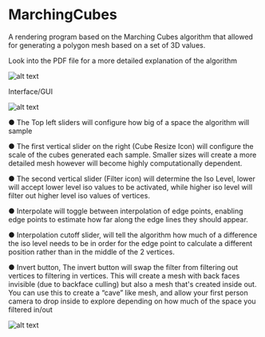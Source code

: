 # MarchingCubes
A rendering program based on the Marching Cubes algorithm that allowed for generating a polygon mesh based on a set of 3D values.

Look into the PDF file for a more detailed explanation of the algorithm 

![alt text](https://i.imgur.com/RraAgHg.gif)

Interface/GUI

![alt text](https://i.imgur.com/e8D6wSw.png)


● The Top left sliders will configure how big of a space the algorithm will sample

● The first vertical slider on the right (Cube Resize Icon) will configure the scale of the
cubes generated each sample. Smaller sizes will create a more detailed mesh however
will become highly computationally dependent.

● The second vertical slider (Filter icon) will determine the Iso Level, lower will accept
lower level iso values to be activated, while higher iso level will filter out higher level iso
values of vertices.

● Interpolate will toggle between interpolation of edge points, enabling edge points to
estimate how far along the edge lines they should appear.

● Interpolation cutoff slider, will tell the algorithm how much of a difference the iso level
needs to be in order for the edge point to calculate a different position rather than in the
middle of the 2 vertices.

● Invert button, The invert button will swap the filter from filtering out vertices to filtering in
vertices. This will create a mesh with back faces invisible (due to backface culling) but
also a mesh that's created inside out. You can use this to create a “cave” like mesh, and
allow your first person camera to drop inside to explore depending on how much of the
space you filtered in/out

![alt text](https://i.imgur.com/scIFnPw.gif)
